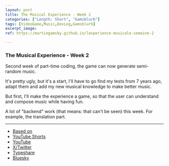 ```yaml
---
layout: post
title: The Musical Experience - Week 2
categories: ["Length: Short", "Gamsblurb"]
tags: [VideoGame,Music,DevLog,Gamsblurb]
excerpt_image: 
ref: https://martingamsby.github.io/lexperience-musicale-semaine-2

---
```


### **The Musical Experience - Week 2**

Second week of part-time coding, the game can now generate semi-random music.

It's pretty ugly, but it's a start, I'll have to go find my tests from 7 years ago, adapt them and add my new musical knowledge to make better music.

But first, I'll make the experience a game, so that the user can understand and compose music while having fun.

A lot of "backend" work (that means: that can't be seen) this week.
For example, the translation part.

---

- [Based on](https://martingamsby.github.io/en/the-musical-experience-week-1)
- [YouTube Shorts](https://youtube.com/shorts/mYaImLwg9Ss)
- [YouTube](https://youtu.be/15xa0NziUgI)
- [X/Twitter](https://x.com/Martin_Gamsby/status/1855983008655831129)
- [Typeshare](https://typeshare.co/martingamsby/posts/cm3d4nfth009ql10cpap32ukb)
- [Bluesky](https://bsky.app/profile/martingamsby.bsky.social/post/3laokaop4fx2j)

